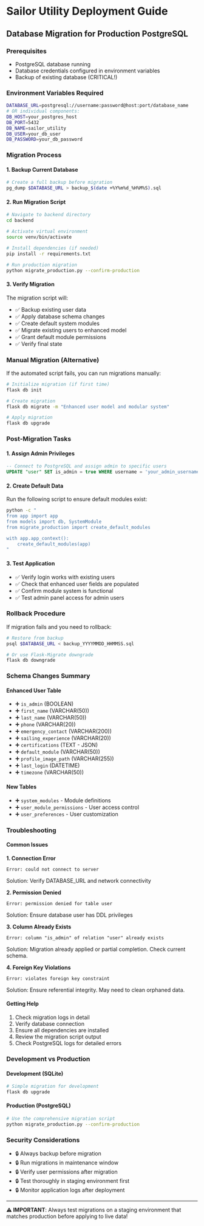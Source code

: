 # Sailor Utility Deployment Guide

## Database Migration for Production PostgreSQL

### Prerequisites
- PostgreSQL database running
- Database credentials configured in environment variables
- Backup of existing database (CRITICAL!)

### Environment Variables Required
```bash
DATABASE_URL=postgresql://username:password@host:port/database_name
# OR individual components:
DB_HOST=your_postgres_host
DB_PORT=5432
DB_NAME=sailor_utility
DB_USER=your_db_user
DB_PASSWORD=your_db_password
```

### Migration Process

#### 1. Backup Current Database
```bash
# Create a full backup before migration
pg_dump $DATABASE_URL > backup_$(date +%Y%m%d_%H%M%S).sql
```

#### 2. Run Migration Script
```bash
# Navigate to backend directory
cd backend

# Activate virtual environment
source venv/bin/activate

# Install dependencies (if needed)
pip install -r requirements.txt

# Run production migration
python migrate_production.py --confirm-production
```

#### 3. Verify Migration
The migration script will:
- ✅ Backup existing user data
- ✅ Apply database schema changes
- ✅ Create default system modules
- ✅ Migrate existing users to enhanced model
- ✅ Grant default module permissions
- ✅ Verify final state

### Manual Migration (Alternative)

If the automated script fails, you can run migrations manually:

```bash
# Initialize migration (if first time)
flask db init

# Create migration
flask db migrate -m "Enhanced user model and modular system"

# Apply migration
flask db upgrade
```

### Post-Migration Tasks

#### 1. Assign Admin Privileges
```sql
-- Connect to PostgreSQL and assign admin to specific users
UPDATE "user" SET is_admin = true WHERE username = 'your_admin_username';
```

#### 2. Create Default Data
Run the following script to ensure default modules exist:

```bash
python -c "
from app import app
from models import db, SystemModule
from migrate_production import create_default_modules

with app.app_context():
    create_default_modules(app)
"
```

#### 3. Test Application
- ✅ Verify login works with existing users
- ✅ Check that enhanced user fields are populated
- ✅ Confirm module system is functional
- ✅ Test admin panel access for admin users

### Rollback Procedure

If migration fails and you need to rollback:

```bash
# Restore from backup
psql $DATABASE_URL < backup_YYYYMMDD_HHMMSS.sql

# Or use Flask-Migrate downgrade
flask db downgrade
```

### Schema Changes Summary

#### Enhanced User Table
- ➕ `is_admin` (BOOLEAN)
- ➕ `first_name` (VARCHAR(50))
- ➕ `last_name` (VARCHAR(50))
- ➕ `phone` (VARCHAR(20))
- ➕ `emergency_contact` (VARCHAR(200))
- ➕ `sailing_experience` (VARCHAR(20))
- ➕ `certifications` (TEXT - JSON)
- ➕ `default_module` (VARCHAR(50))
- ➕ `profile_image_path` (VARCHAR(255))
- ➕ `last_login` (DATETIME)
- ➕ `timezone` (VARCHAR(50))

#### New Tables
- ➕ `system_modules` - Module definitions
- ➕ `user_module_permissions` - User access control
- ➕ `user_preferences` - User customization

### Troubleshooting

#### Common Issues

**1. Connection Error**
```
Error: could not connect to server
```
Solution: Verify DATABASE_URL and network connectivity

**2. Permission Denied**
```
Error: permission denied for table user
```
Solution: Ensure database user has DDL privileges

**3. Column Already Exists**
```
Error: column "is_admin" of relation "user" already exists
```
Solution: Migration already applied or partial completion. Check current schema.

**4. Foreign Key Violations**
```
Error: violates foreign key constraint
```
Solution: Ensure referential integrity. May need to clean orphaned data.

#### Getting Help

1. Check migration logs in detail
2. Verify database connection
3. Ensure all dependencies are installed
4. Review the migration script output
5. Check PostgreSQL logs for detailed errors

### Development vs Production

#### Development (SQLite)
```bash
# Simple migration for development
flask db upgrade
```

#### Production (PostgreSQL)
```bash
# Use the comprehensive migration script
python migrate_production.py --confirm-production
```

### Security Considerations

- 🔒 Always backup before migration
- 🔒 Run migrations in maintenance window
- 🔒 Verify user permissions after migration
- 🔒 Test thoroughly in staging environment first
- 🔒 Monitor application logs after deployment

---

**⚠️ IMPORTANT**: Always test migrations on a staging environment that matches production before applying to live data!
